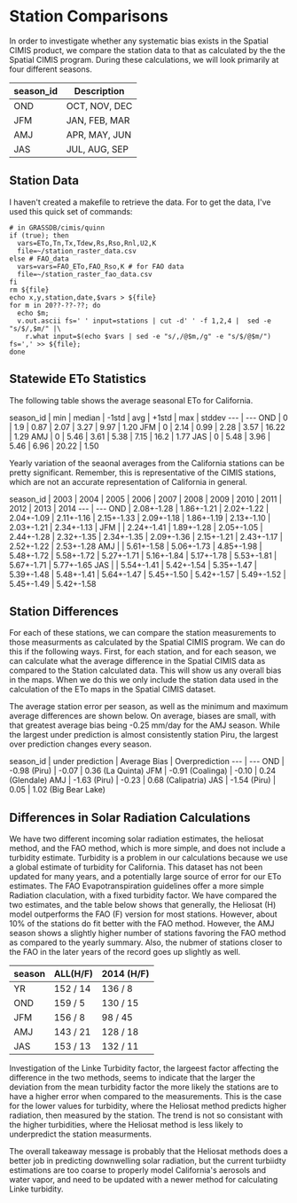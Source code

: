 # Station Comparisons

In order to investigate whether any systematic bias exists in the Spatial CIMIS product, we compare the station data to that as calculated by the the Spatial CIMIS program.  During these  calculations, we will look primarily at four different seasons.

season_id | Description
--- | ---
OND | OCT, NOV, DEC
JFM | JAN, FEB, MAR
AMJ | APR, MAY, JUN
JAS | JUL, AUG, SEP

## Station Data

I haven't created a makefile to retrieve the data.  For to get the data, I've used this quick set of commands:
```{bash}
# in GRASSDB/cimis/quinn
if (true); then
  vars=ETo,Tn,Tx,Tdew,Rs,Rso,Rnl,U2,K
  file=~/station_raster_data.csv
else # FAO_data
  vars=vars=FAO_ETo,FAO_Rso,K # for FAO data
  file=~/station_raster_fao_data.csv
fi
rm ${file}
echo x,y,station,date,$vars > ${file}
for m in 20??-??-??; do
  echo $m;
  v.out.ascii fs=' ' input=stations | cut -d' ' -f 1,2,4 |  sed -e "s/$/,$m/" |\
    r.what input=$(echo $vars | sed -e "s/,/@$m,/g" -e "s/$/@$m/") fs=',' >> ${file};
done
```

## Statewide ETo Statistics


The following table shows the average seasonal ETo for California.  
<!---
with t as (
  select extract(year from ymd) as year,s.season_id,
  (avg(eto))::decimal(6,2),min(eto),max(eto),
  (stddev(eto))::decimal(6,2),median(eto::numeric),
  count(*)
  from station join station_qc using (id,ymd)
  join seasons s on (extract(month from ymd) = ANY(months))
  where eto_qc=''
  group by extract(year from ymd),season_id
)
select
 season_id,min,median,avg-stddev as "-1std",
 avg,avg+stddev as "+1std",max,stddev
from t join seasons using (season_id) order by year,"order";
--->

season_id | min | median | -1std | avg  | +1std |  max  | stddev
--- | ---
OND       |   0 |    1.9 |  0.87 | 2.07 |  3.27 |  9.97 |   1.20
JFM       |   0 |   2.14 |  0.99 | 2.28 |  3.57 | 16.22 |   1.29
AMJ       |   0 |   5.46 |  3.61 | 5.38 |  7.15 |  16.2 |   1.77
JAS       |   0 |   5.48 |  3.96 | 5.46 |  6.96 | 20.22 |   1.50

Yearly variation of the seaonal averages from the California stations can be pretty significant.  Remember, this is representative of the CIMIS stations, which are not an accurate representation of California in general.

<!---
create temp view yearly_avg as with t as (select extract(year from ymd) as  year,s.season_id,(avg(eto))::decimal(6,2),min(eto),max(eto),(stddev(eto))::decimal(6,2),median(eto::numeric),count(*) from station join station_qc using (id,ymd) join seasons s on (extract(month from ymd) = ANY(months)) where eto_qc='' group by extract(year from ymd),season_id) select season_id,year,(avg||'+-'||stddev)::text as avg from t join seasons using (season_id) order by "order",year;

select * from crosstab(
'select * from yearly_avg',
'select distinct extract(year from ymd) from station order by 1'
)
as ct(
season_id text,
y2003 text,y2004 text,y2005 text,y2006 text,y2007 text,y2008 text,y2009 text,y2010 text,y2011 text,y2012 text,y2013 text,y2014 text);
--->

season_id |   2003    |   2004    |   2005    |   2006    |   2007    |   2008    |   2009    |   2010    |   2011    |   2012    |   2013    |   2014
--- | ---
OND       | 2.08+-1.28 | 1.86+-1.21 | 2.02+-1.22 | 2.04+-1.09 | 2.11+-1.16 | 2.15+-1.33 | 2.09+-1.18 | 1.86+-1.19 | 2.13+-1.10 | 2.03+-1.21 | 2.34+-1.13 |
JFM       |            | 2.24+-1.41 | 1.89+-1.28 | 2.05+-1.05 | 2.44+-1.28 | 2.32+-1.35 | 2.34+-1.35 | 2.09+-1.36 | 2.15+-1.21 | 2.43+-1.17 | 2.52+-1.22 | 2.53+-1.28
AMJ       |            | 5.61+-1.58 | 5.06+-1.73 | 4.85+-1.98 | 5.48+-1.72 | 5.58+-1.72 | 5.27+-1.71 | 5.16+-1.84 | 5.17+-1.78 | 5.53+-1.81 | 5.67+-1.71 | 5.77+-1.65
JAS       |            | 5.54+-1.41 | 5.42+-1.54 | 5.35+-1.47 | 5.39+-1.48 | 5.48+-1.41 | 5.64+-1.47 | 5.45+-1.50 | 5.42+-1.57 | 5.49+-1.52 | 5.45+-1.49 | 5.42+-1.58


## Station Differences

For each of these stations, we can compare the station measurements to those measurments as calculated by the Spatial CIMIS program.  We can do this if the following ways.  First, for each station, and for each season, we can calculate what the average difference in the Spatial CIMIS data as compared to the Station calculated data.  This will show us any overall bias in the maps.  When we do this we only include the station data used in the calculation of the ETo maps in the Spatial CIMIS dataset.

The average station error per season, as well as the minimum and maximum average differences are shown below.  On average, biases are small, with that greatest average bias being -0.25 mm/day for the AMJ season.  While the largest under prediction is almost consistently station Piru, the largest over prediction changes every season.  

season_id |  under prediction   |  Average Bias |  Overprediction
--- | ---
OND       | -0.98 (Piru) | -0.07 | 0.36 (La Quinta)
JFM       | -0.91 (Coalinga)  | -0.10 | 0.24 (Glendale)
AMJ       | -1.63 (Piru) | -0.23 | 0.68 (Calipatria)
JAS       | -1.54 (Piru) |  0.05 | 1.02 (Big Bear Lake)

<!--
-- To Add stations to the spreadsheet

\COPY (select station_id,ymd,air_tmp_min,air_tmp_max,air_tmp_avg,dew_pnt,eto,asce_eto,precip,sol_rad_avg,sol_rad_net,wind_spd_avg,vap_pres_max,vap_pres_min,sol_rad_avg_qc from station join station_qc using (station_id,ymd) where '2004-10-01'::date <= ymd and ymd <= '2014-09-30'::date and station_id in (200) order by 1,2) to ~/Downloads/s200.csv with csv header^
\COPY (select station_id,ymd,tn as air_tmp_min,tx as air_tmp_max,tdew as dew_pnt,rnl,u2 as wind_spd_avg,k as clear_sky_frac,sol_rad_avg,eto,fao_sol_rad_avg,fao_eto from raster where '2004-10-01'::date <= ymd and ymd <= '2014-09-30'::date and station_id in (200) order by 1,2) to ~/Downloads/r200.csv with csv header
-->

## Differences in Solar Radiation Calculations

We have two different incoming solar radiation estimates, the heliosat
method, and the FAO method, which is more simple, and does not include
a turbidity estimate.  Turbidity is a problem in our calculations
because we use a global estimate of turbidity for California. This dataset has not been updated for many years,
and a potentially large source of error for our ETo estimates.   The FAO Evapotranspiration guidelines offer a more simple
Radiation claculation, with a fixed turbidity factor.  We have compared the two estimates, and the table below shows
that generally, the Heliosat (H) model outperforms the FAO (F) version for most stations.  However, about 10% of the stations 
do fit better with the FAO method.   However, the AMJ season shows a slightly higher number of stations favoring the 
FAO method as compared to the yearly summary.  Also, the nubmer of stations closer to the FAO in the later years of 
the record  goes up slightly as well. 

season |  ALL(H/F)  | 2014 (H/F)
---- | --- | ---
YR     | 152 / 14 | 136 / 8
OND    | 159 /  5 | 130 / 15
JFM    | 156 /  8 | 98 / 45
AMJ    | 143 / 21 | 128 / 18
JAS    | 153 / 13 | 132 / 11

Investigation of the Linke Turbidity factor, the largeest factor affecting the difference in the two methods, seems to
indicate that the larger the deviation from the mean turbidity factor the more likely the stations are to have a higher 
error when compared to the measurements. This is the case for the lower values for turbidity, where the Heliosat method 
predicts higher radiation, then measured by the station.  The trend is not so consistant with the higher turbidities, where 
the Heliosat method is less likely to underpredict the station measurments.

The overall takeaway message is probably that the Heliosat methods does a better job in predicting downwelling solar
radiation, but the current turbiidty estimations are too coarse to properly model California's aerosols and water vapor, 
and need to be updated with a newer method for calculating Linke turbidity.

<!-- 
```{sql}
-- use=all or 2014
\set use all 
create or replace view b as
with h as (
 select * from regression
 where parm='sol_rad_avg' and use=:'use'
),f as (
 select * from regression
 where parm='fao_sol_rad_avg' and use=:'use'
)
select station_id,season,
case when (h.rmse < f.rmse) THEN 'H' else 'F' end as best
from h join f using (station_id,season);

-- create CSV of best solar radiation match
select * from
crosstab('select * from b order by 1,2','select distinct season from b order by 1')
as (station_id integer,yr char,ond char,jfm char,amj char,jas char);

-- Overall count of best solar estimate.
with a as (
 select season,best,count(*) 
 from b group by 1,2
)
select season,h.count as h,f.count as f 
from a as h join a as f using (season)
where h.best='H' and f.best='F';
order by season
```
-->